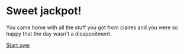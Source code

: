 # Sweet jackpot!

You came home with all the stuff you got from claires and you were so happy that the day wasn't a disappoitment.

[Start over](../woke-up/woke-up.md)
